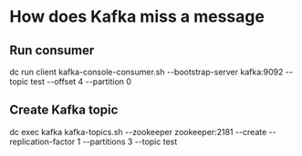 How does Kafka miss a message
========================

## Run consumer

dc run client kafka-console-consumer.sh --bootstrap-server kafka:9092 --topic test --offset 4 --partition 0

## Create Kafka topic
dc exec kafka kafka-topics.sh --zookeeper zookeeper:2181 --create  --replication-factor 1 --partitions 3 --topic test